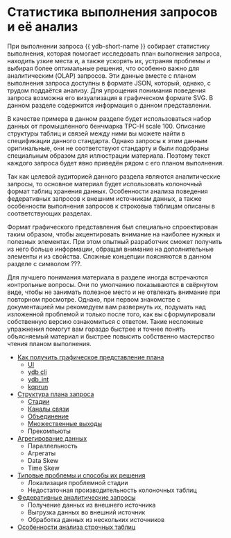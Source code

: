 # Статистика выполнения запросов и её анализ

При выполнении запроса {{ ydb-short-name }} собирает статистику выполнения, которая помогает исследовать план выполнения запроса, находить узкие места и, а также ускорять их, устраняя проблемы и выбирая более оптимальные решения, что особенно важно для аналитическим (OLAP) запросов. Эти данные вместе с планом выполнения запроса доступны в формате JSON, который, однако, с трудом поддаётся анализу. Для упрощения понимания поведения запроса возможна его визуализация в графическом формате SVG. В данном разделе содержится информация о данном представлении.

В качестве примера в данном разделе будет использоваться набор данных от промышленного бенчмарка TPC-H scale 100. Описание структуры таблиц и связей между ними вы можете найти в спецификации данного стандарта. Однако запросы к этим данным оригинальные, они не соответствуют стандарту и были подобраны специальным образом для иллюстрации материала. Поэтому текст каждого запроса будет явно приведён рядом с его планом выполнения.

Так как целевой аудиторией данного раздела являются аналитические запросы, то основное материал будет использовать колоночный формат таблиц хранения данных. Особенности анализа поведения федеративных запросов к внешним источникам данных, а также особенности выполнения запросов к строковыа таблицам описаны в соответствующих разделах.

Формат графического представления был специально спроектирован таким образом, чтобы акцентировать внимание на наиболее нужных и полезных элементах. При этом опытный разработчик сможет получить из него больше информации, обращая внимание на дополнительные элементы и из свойства. Сложные концепции поясняются в данном разделе с символом ???.

Для лучшего понимания материала в разделе иногда встречаются контрольные вопросы. Они по умолчанию показываются в свёрнутом виде, чтобы не занимать полезное место и не отвлекать внимание при повторном просмотре. Однако, при первом знакомстве с документацией мы рекомедуем вам развернуть их, подумать над изложенной проблемой и только после того, как вы сформулировали собственную версию ознакомиться с ответом. Такие несложные упражнения помогут вам гораздо быстрее и точнее понять объясняемый материал и быстрее повысить собственно мастерство чтения планом выполнения.

- [Как получить графическое представление плана](how-to-get.md)
    - [UI](how-to-get.md#ui)
    - [ydb cli](how-to-get.md#cli)
    - [ydb_int](how-to-get.md#ydb_int)
    - [kqprun](how-to-get.md#kqprun)
- [Структура плана запроса](structure.md)
    - [Стадии](structure.md#stages)
    - [Каналы связи](structure.md#connections)
    - [Объединение](structure.md#join)
    - [Множественные выходы](structure.md#multiout)
    - Прекомпьюты
- [Агрегирование данных](basics.md)
    - Параллельность
    - Агрегаты
    - Data Skew
    - Time Skew
- [Типовые проблемы и способы их решения](troubleshooting.md)
    - Локализация проблемной стадии
    - Недостаточная производительность колоночных таблиц
- [Федеративные аналитические запросы](federative.md)
    - Получение данных из внешнего источника
    - Выгрузка данных во внешний источник
    - Обработка данных из нескольких источников
- [Особенности анализа строчных таблиц](datashards.md)